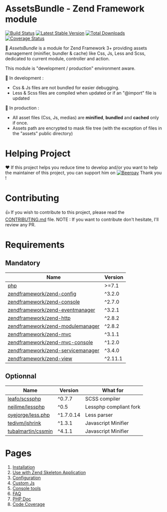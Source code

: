 # AssetsBundle - Zend Framework module

[![Build Status](https://travis-ci.org/neilime/zf-assets-bundle.svg?branch=master)](https://travis-ci.org/neilime/zf-assets-bundle)
[![Latest Stable Version](https://poser.pugx.org/neilime/zf-assets-bundle/v/stable.svg)](https://packagist.org/packages/neilime/zf-assets-bundle)
[![Total Downloads](https://poser.pugx.org/neilime/zf-assets-bundle/downloads.svg)](https://packagist.org/packages/neilime/zf-assets-bundle)
[![Coverage Status](https://coveralls.io/repos/github/neilime/zf-assets-bundle/badge.svg?branch=master)](https://coveralls.io/github/neilime/zf-assets-bundle?branch=master)

📢 _AssetsBundle_ is a module for Zend Framework 3+ providing assets management (minifier, bundler & cache) like Css, Js, Less and Scss, dedicated to current module, controller and action.

This module is "development / production" environment aware.

🔧 In development :
 - Css & Js files are not bundled for easier debugging.
 - Less & Scss files are compiled when updated or if an "@import" file is updated

🚀 In production :
 - All asset files (Css, Js, medias) are __**minified**__, __**bundled**__ and __**cached**__ only if once. 
 - Assets path are encrypted to mask file tree (with the exception of files in the "assets" public directory)

# Helping Project

❤️ If this project helps you reduce time to develop and/or you want to help the maintainer of this project, you can support him on [![Beerpay](https://beerpay.io/neilime/zf-assets-bundle/badge.svg)](https://beerpay.io/neilime/zf-assets-bundle) Thank you !


# Contributing

👍 If you wish to contribute to this project, please read the [CONTRIBUTING.md](CONTRIBUTING.md) file.
NOTE : If you want to contribute don't hesitate, I'll review any PR.

# Requirements

## Mandatory

Name | Version
-----|--------
[php](https://secure.php.net/) | >=7.1
[zendframework/zend-config](https://github.com/zendframework/zend-config) | ^3.2.0
[zendframework/zend-console](https://github.com/zendframework/zend-console) | ^2.7.0
[zendframework/zend-eventmanager](https://github.com/zendframework/zend-eventmanager) | ^3.2.1
[zendframework/zend-http](https://github.com/zendframework/zend-http) | ^2.8.2
[zendframework/zend-modulemanager](https://github.com/zendframework/zend-modulemanager) | ^2.8.2
[zendframework/zend-mvc](https://github.com/zendframework/zend-mvc) | ^3.1.1
[zendframework/zend-mvc-console](https://github.com/zendframework/zend-mvc-console) | ^1.2.0
[zendframework/zend-servicemanager](https://github.com/zendframework/zend-servicemanager) | ^3.4.0
[zendframework/zend-view](https://github.com/zendframework/zend-view) | ^2.11.1

## Optionnal

Name | Version | What for 
-----|---------|----
[leafo/scssphp](https://github.com/leafo/scssphp) | ^0.7.7 | SCSS compiler
[neilime/lessphp](https://github.com/neilime/lessphp) | ^0.5 | Lessphp compliant fork
[oyejorge/less.php](https://github.com/oyejorge/less.php) | ^1.7.0.14 | Less parser
[tedivm/jshrink](https://github.com/tedivm/jshrink) | ^1.3.1 | Javascript Minifier
[tubalmartin/cssmin](https://github.com/tubalmartin/cssmin) | ^4.1.1 | Javascript Minifier

# Pages

1. [Installation](https://github.com/neilime/zf-assets-bundle/wiki/Installation)
2. [Use with Zend Skeleton Application](https://github.com/neilime/zf-assets-bundle/wiki/Use-with-Zend-Skeleton-Application)
3. [Configuration](https://github.com/neilime/zf-assets-bundle/wiki/Configuration)
4. [Custom Js](https://github.com/neilime/zf-assets-bundle/wiki/Custom-Js)
5. [Console tools](https://github.com/neilime/zf-assets-bundle/wiki/Console-tools)
6. [FAQ](https://github.com/neilime/zf-assets-bundle/wiki/FAQ)
7. [PHP Doc](http://neilime.github.io/zf-assets-bundle/phpdoc/)
8. [Code Coverage](http://neilime.github.io/zf-assets-bundle/coverage/)
